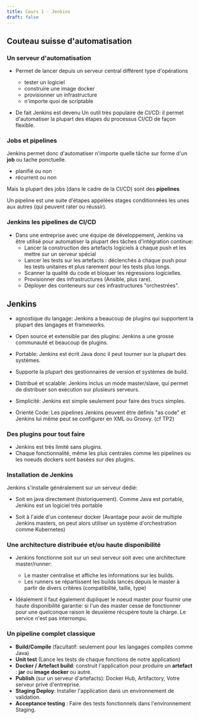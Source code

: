 ```yaml
---
title: Cours 1 - Jenkins 
draft: false
---
```






## Couteau suisse d'automatisation



### Un serveur d'automatisation

- Permet de lancer depuis un serveur central différent type d'opérations
  - tester un logiciel
  - construire une image docker
  - provisionner un infrastructure
  - n'importe quoi de scriptable

- De fait Jenkins est devenu Un outil très populaire de CI/CD: il permet d'automatiser la plupart des étapes du processus CI/CD de façon flexible.



### Jobs et pipelines

Jenkins permet donc d'automatiser n'importe quelle tâche sur forme d'un **job** ou tache ponctuelle.

  - planifié ou non
  - récurrent ou non

Mais la plupart des jobs (dans le cadre de la CI/CD) sont des **pipelines**

Un pipeline est une suite d'étapes appelées stages conditionnées les unes aux autres (qui peuvent rater ou réussir).


### Jenkins les pipelines de CI/CD

- Dans une entreprise avec une équipe de développement, Jenkins va être utilisé pour automatiser la plupart des tâches d'intégration continue:
  - Lancer la construction des artefacts logiciels à chaque push et les mettre sur un serveur spécial
  - Lancer les tests sur les artefacts : déclenchés à chaque push pour les tests unitaires et plus rarement pour les tests plus longs.
  - Scanner la qualité du code et bloquer les régressions logicielles.
  - Provisionner des infrastructures (Ansible, plus rare).
  - Déployer des conteneurs sur ces infrastructures "orchestrées".


## Jenkins

- agnostique du langage: Jenkins a beaucoup de plugins qui supportent la plupart des langages et frameworks.

- Open source et extensible par des plugins: Jenkins a une grosse communauté et beaucoup de plugins.

- Portable: Jenkins est écrit Java donc il peut tourner sur la plupart des systèmes.

- Supporte la plupart des gestionnaires de version et systèmes de build.

- Distribué et scalable: Jenkins inclus un mode master/slave, qui permet de distribuer son exécution sur plusieurs serveurs.

- Simplicité: Jenkins est simple seulement pour faire des trucs simples.

- Orienté Code:  Les pipelines Jenkins peuvent être définis "as code" et Jenkins lui même peut se configurer en XML ou Groovy. (cf TP2)


### Des plugins pour tout faire

- Jenkins est très limité sans plugins.
- Chaque fonctionnalité, même les plus centrales comme les pipelines ou les noeuds dockers sont basées sur des plugins.

### Installation de Jenkins

Jenkins s'installe généralement sur un serveur dédié:

- Soit en java directement (historiquement). Comme Java est portable, Jenkins est un logiciel très portable

- Soit à l'aide d'un conteneur docker (Avantage pour avoir de multiple Jenkins masters, on peut alors utiliser un système d'orchestration comme Kubernetes)

### Une architecture distribuée et/ou haute disponibilité

- Jenkins fonctionne soit sur un seul serveur soit avec une architecture master/runner:
  - Le master centralise et affiche les informations sur les builds.
  - Les runners se répartissent les builds lancés depuis le master à partir de divers critères (compatibilité, taille, type)

- Idéalement il faut également dupliquer le noeud master pour fournir une haute disponibilité garantie: si l'un des master cesse de fonctionner pour une quelconque raison le deuxième récupère toute la charge. Le service n'est pas interrompu.

### Un pipeline complet classique

- **Build/Compile** (facultatif: seulement pour les langages compilés comme Java)
- **Unit test** (Lance les tests de chaque fonctions de notre application)
- **Docker / Artefact build**: construit l'application pour produire un **artefact** : **jar** ou **image docker** ou autre.
- **Publish** (sur un serveur d'artefacts): Docker Hub, Artifactory, Votre serveur privé d'entreprise.
- **Staging Deploy**: Installer l'application dans un environnement de validation.
- **Acceptance testing** : Faire des tests fonctionnels dans l'environnement Staging.


